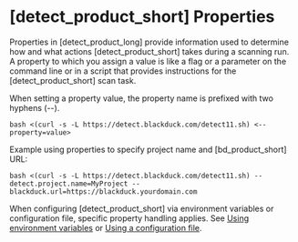 # [detect_product_short] Properties

Properties in [detect_product_long] provide information used to determine how and what actions [detect_product_short] takes during a scanning run. A property to which you assign a value is like a flag or a parameter on the command line or in a script that provides instructions for the [detect_product_short] scan task.

When setting a property value, the property name is prefixed with two hyphens (--). 

````
bash <(curl -s -L https://detect.blackduck.com/detect11.sh) <--property=value>
````

Example using properties to specify project name and [bd_product_short] URL:

````
bash <(curl -s -L https://detect.blackduck.com/detect11.sh) --detect.project.name=MyProject --blackduck.url=https://blackduck.yourdomain.com
````

<note type="note">When configuring [detect_product_short] via environment variables or configuration file, specific property handling applies. See [Using environment variables](../../configuring/envvars.md) or [Using a configuration file](../../configuring/configfile.md).</note>

